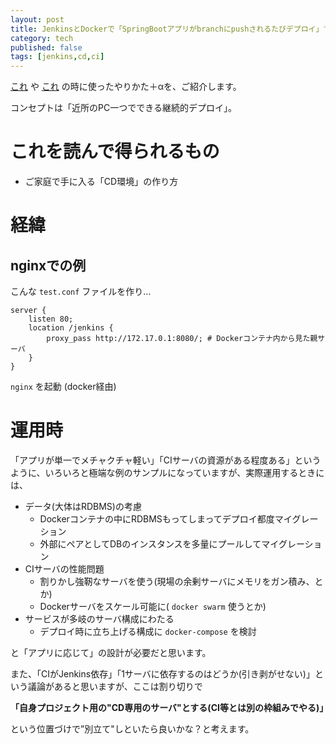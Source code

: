 ```yaml
---
layout: post
title: JenkinsとDockerで「SpringBootアプリがbranchにpushされるたびデプロイ」する
category: tech
published: false
tags: [jenkins,cd,ci]
---
```


[これ](https://www.slideshare.net/miurakazuhito/2015reviewrc-stac2015/47) や [これ](https://www.slideshare.net/miurakazuhito/jenkins20-7jenkins-jenkinsstudy/25) の時に使ったやりかた＋αを、ご紹介します。

コンセプトは「近所のPC一つでできる継続的デプロイ」。

# これを読んで得られるもの

- ご家庭で手に入る「CD環境」の作り方

# 経緯


## nginxでの例

こんな `test.conf` ファイルを作り…

```
server {
    listen 80;
    location /jenkins {
        proxy_pass http://172.17.0.1:8080/; # Dockerコンテナ内から見た親サーバ
    }
}
```

`nginx` を起動 (docker経由)

# 運用時

「アプリが単一でメチャクチャ軽い」「CIサーバの資源がある程度ある」というように、いろいろと極端な例のサンプルになっていますが、実際運用するときには、

- データ(大体はRDBMS)の考慮
  - Dockerコンテナの中にRDBMSもってしまってデプロイ都度マイグレーション
  - 外部にペアとしてDBのインスタンスを多量にプールしてマイグレーション
- CIサーバの性能問題
  - 割りかし強靭なサーバを使う(現場の余剰サーバにメモリをガン積み、とか)
  - Dockerサーバをスケール可能に( `docker swarm` 使うとか)
- サービスが多岐のサーバ構成にわたる
  - デプロイ時に立ち上げる構成に `docker-compose` を検討

と「アプリに応じて」の設計が必要だと思います。

また、「CIがJenkins依存」「1サーバに依存するのはどうか(引き剥がせない)」という議論があると思いますが、ここは割り切りで

__「自身プロジェクト用の"CD専用のサーバ"とする(CI等とは別の枠組みでやる)」__

という位置づけで”別立て"しといたら良いかな？と考えます。
